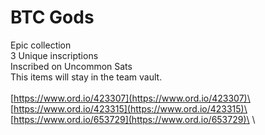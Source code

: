 # BTC Gods

Epic collection\
3 Unique inscriptions \
Inscribed on Uncommon Sats \
This items will stay in the team vault.\
\
[https://www.ord.io/423307](https://www.ord.io/423307)\
[\
](https://www.ord.io/423315)[https://www.ord.io/423315](https://www.ord.io/423315)\
\
[https://www.ord.io/653729](https://www.ord.io/653729)\
\
